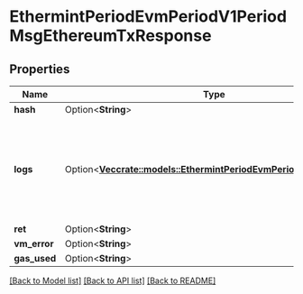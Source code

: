 # EthermintPeriodEvmPeriodV1PeriodMsgEthereumTxResponse

## Properties

Name | Type | Description | Notes
------------ | ------------- | ------------- | -------------
**hash** | Option<**String**> |  | [optional]
**logs** | Option<[**Vec<crate::models::EthermintPeriodEvmPeriodV1PeriodLog>**](ethermint.evm.v1.Log.md)> | logs contains the transaction hash and the proto-compatible ethereum logs. | [optional]
**ret** | Option<**String**> |  | [optional]
**vm_error** | Option<**String**> |  | [optional]
**gas_used** | Option<**String**> |  | [optional]

[[Back to Model list]](../README.md#documentation-for-models) [[Back to API list]](../README.md#documentation-for-api-endpoints) [[Back to README]](../README.md)


